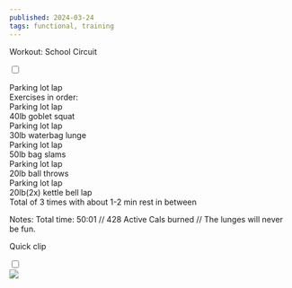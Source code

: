 ```yaml
---
published: 2024-03-24
tags: functional, training
---
```

<!-- The label acts as the "button" -->
<label for="expandGrid325" class="grid-label">Workout: School Circuit</label>

<!-- The checkbox is hidden but its state is used to control the grid -->
<input type="checkbox" id="expandGrid325" class="grid-toggle" />

<!-- The grid container -->
<div class="grid">
  <div class="grid-inner">
    <!-- Content goes here -->
 
Parking lot lap<br>
Exercises in order:<br>
Parking lot lap<br>
40lb goblet squat<br>
Parking lot lap<br>
30lb waterbag lunge<br>
Parking lot lap<br>
50lb bag slams<br>
Parking lot lap<br>
20lb ball throws<br>
Parking lot lap<br>
20lb(2x) kettle bell lap<br>
Total of 3 times with about 1-2 min rest in between

Notes: Total time: 50:01 // 428 Active Cals burned // The lunges will never be fun.
  </div>
</div>


<!-- The label acts as the "button" -->
<label for="expandGrid325-2" class="grid-label">Quick clip</label>

<!-- The checkbox is hidden but its state is used to control the grid -->
<input type="checkbox" id="expandGrid325-2" class="grid-toggle" />

<!-- The grid container -->
<div class="grid">
  <div class="grid-inner">
    <!-- Content goes here -->
    <img src="/vid/03_25_24_train.mov">
  </div>
</div>
